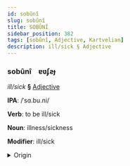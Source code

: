 ```yaml
---
id: sobûnî
slug: sobûnî
title: SOBÛNÎ
sidebar_position: 382
tags: [sobûnî, Adjective, Kartvelian]
description: ill/sick § Adjective
---
```


### sobûnî&emsp;<span kind="abugida">ɐʋʄƨɟ</span>

*ill/sick* **§** [Adjective](../../tags/Adjective)

**IPA**: /ˈsɑ.bu.ni/

**Verb**: to be ill/sick

**Noun**: illness/sickness

**Modifier**: ill/sick

<details>
    <summary>Origin</summary>
    Laz ზაბუნი zabuni /zabuni/<br/>
    <em>Kartvelian Language Family</em>
</details>
